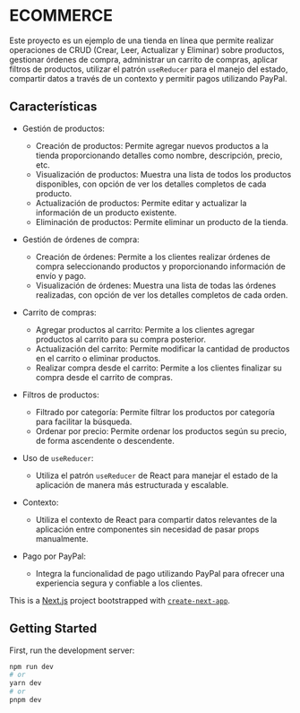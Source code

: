 # ECOMMERCE

Este proyecto es un ejemplo de una tienda en línea que permite realizar operaciones de CRUD (Crear, Leer, Actualizar y Eliminar) sobre productos, gestionar órdenes de compra, administrar un carrito de compras, aplicar filtros de productos, utilizar el patrón `useReducer` para el manejo del estado, compartir datos a través de un contexto y permitir pagos utilizando PayPal.

## Características

- Gestión de productos:

  - Creación de productos: Permite agregar nuevos productos a la tienda proporcionando detalles como nombre, descripción, precio, etc.
  - Visualización de productos: Muestra una lista de todos los productos disponibles, con opción de ver los detalles completos de cada producto.
  - Actualización de productos: Permite editar y actualizar la información de un producto existente.
  - Eliminación de productos: Permite eliminar un producto de la tienda.

- Gestión de órdenes de compra:

  - Creación de órdenes: Permite a los clientes realizar órdenes de compra seleccionando productos y proporcionando información de envío y pago.
  - Visualización de órdenes: Muestra una lista de todas las órdenes realizadas, con opción de ver los detalles completos de cada orden.

- Carrito de compras:

  - Agregar productos al carrito: Permite a los clientes agregar productos al carrito para su compra posterior.
  - Actualización del carrito: Permite modificar la cantidad de productos en el carrito o eliminar productos.
  - Realizar compra desde el carrito: Permite a los clientes finalizar su compra desde el carrito de compras.

- Filtros de productos:

  - Filtrado por categoría: Permite filtrar los productos por categoría para facilitar la búsqueda.
  - Ordenar por precio: Permite ordenar los productos según su precio, de forma ascendente o descendente.

- Uso de `useReducer`:

  - Utiliza el patrón `useReducer` de React para manejar el estado de la aplicación de manera más estructurada y escalable.

- Contexto:

  - Utiliza el contexto de React para compartir datos relevantes de la aplicación entre componentes sin necesidad de pasar props manualmente.

- Pago por PayPal:
  - Integra la funcionalidad de pago utilizando PayPal para ofrecer una experiencia segura y confiable a los clientes.

This is a [Next.js](https://nextjs.org/) project bootstrapped with [`create-next-app`](https://github.com/vercel/next.js/tree/canary/packages/create-next-app).

## Getting Started

First, run the development server:

```bash
npm run dev
# or
yarn dev
# or
pnpm dev
```
